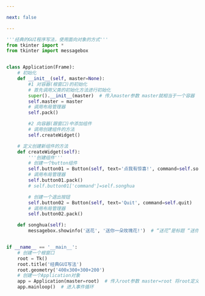```yaml
---

next: false

---
```




<BlogInfo id="445" title="8.经典的GUI程序写法" author="白日梦想猿" pv=0 read_times=0 pre_cost_time="0分57秒" category="GUI编程" tag_list="['GUI编程']" create_time="2020.06.23 15:10:38" update_time="2020.06.23 15:39:26" />

```python
'''经典的GUI程序写法，使用面向对象的方式'''
from tkinter import *
from tkinter import messagebox


class Application(Frame):
    # 初始化
    def __init__(self, master=None):
        #1 对容器(根窗口)的初始化
        # 首先调用父类的初始化方法进行初始化
        super().__init__(master)  # 传入master参数 master就相当于一个容器
        self.master = master
        # 调用布局管理器
        self.pack()

        #2 向容器(跟窗口)中添加组件
        # 调用创建组件的方法
        self.createWidget()

    # 定义创建新组件的方法
    def createWidget(self):
        '''创建组件'''
        # 创建一个button组件
        self.button01 = Button(self, text='点我有惊喜!', command=self.songhua)
        # 调用布局管理器
        self.button01.pack()
        # self.button01['command']=self.songhua

        # 创建一个退出按钮
        self.button02 = Button(self, text='Quit', command=self.quit)
        # 调用布局管理器
        self.button02.pack()

    def songhua(self):
        messagebox.showinfo('送花', '送你一朵玫瑰花!')  # “送花”是标题 “送你一朵玫瑰花!”是内容


if __name__ == '__main__':
    # 创建一个根窗口
    root = Tk()
    root.title('经典GUI写法')
    root.geometry('400x300+300+200')
    # 创建一个Application对象
    app = Application(master=root)  # 传入root参数 master=root 将root定义成一个容器
    app.mainloop()  # 进入事件循环

```



<ActionBox />
